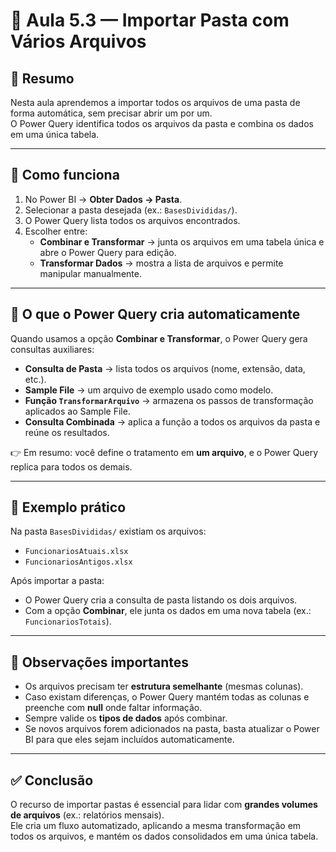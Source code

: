 # 📘 Aula 5.3 — Importar Pasta com Vários Arquivos

## 📑 Resumo
Nesta aula aprendemos a importar todos os arquivos de uma pasta de forma automática, sem precisar abrir um por um.  
O Power Query identifica todos os arquivos da pasta e combina os dados em uma única tabela.

---

## 🔹 Como funciona
1. No Power BI → **Obter Dados → Pasta**.  
2. Selecionar a pasta desejada (ex.: `BasesDivididas/`).  
3. O Power Query lista todos os arquivos encontrados.  
4. Escolher entre:  
   - **Combinar e Transformar** → junta os arquivos em uma tabela única e abre o Power Query para edição.  
   - **Transformar Dados** → mostra a lista de arquivos e permite manipular manualmente.

---

## 🔹 O que o Power Query cria automaticamente
Quando usamos a opção **Combinar e Transformar**, o Power Query gera consultas auxiliares:
- **Consulta de Pasta** → lista todos os arquivos (nome, extensão, data, etc.).  
- **Sample File** → um arquivo de exemplo usado como modelo.  
- **Função `TransformarArquivo`** → armazena os passos de transformação aplicados ao Sample File.  
- **Consulta Combinada** → aplica a função a todos os arquivos da pasta e reúne os resultados.

👉 Em resumo: você define o tratamento em **um arquivo**, e o Power Query replica para todos os demais.

---

## 🔹 Exemplo prático
Na pasta `BasesDivididas/` existiam os arquivos:
- `FuncionariosAtuais.xlsx`  
- `FuncionariosAntigos.xlsx`

Após importar a pasta:
- O Power Query cria a consulta de pasta listando os dois arquivos.  
- Com a opção **Combinar**, ele junta os dados em uma nova tabela (ex.: `FuncionariosTotais`).  

---

## 🔹 Observações importantes
- Os arquivos precisam ter **estrutura semelhante** (mesmas colunas).  
- Caso existam diferenças, o Power Query mantém todas as colunas e preenche com **null** onde faltar informação.  
- Sempre valide os **tipos de dados** após combinar.  
- Se novos arquivos forem adicionados na pasta, basta atualizar o Power BI para que eles sejam incluídos automaticamente.

---

## ✅ Conclusão
O recurso de importar pastas é essencial para lidar com **grandes volumes de arquivos** (ex.: relatórios mensais).  
Ele cria um fluxo automatizado, aplicando a mesma transformação em todos os arquivos, e mantém os dados consolidados em uma única tabela.
